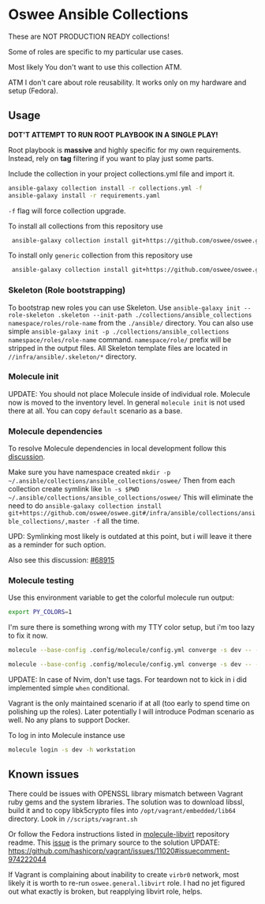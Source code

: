 # Oswee Ansible Collections

These are NOT PRODUCTION READY collections!

Some of roles are specific to my particular use cases.

Most likely You don't want to use this collection ATM.

ATM I don't care about role reusability. It works only on my hardware and setup (Fedora).

## Usage

**DOT'T ATTEMPT TO RUN **ROOT** PLAYBOOK IN A SINGLE PLAY!**

Root playbook is **massive** and highly specific for my own requirements.
Instead, rely on **tag** filtering if you want to play just some parts.

Include the collection in your project collections.yml file and import it.

```bash
ansible-galaxy collection install -r collections.yml -f
ansible-galaxy install -r requirements.yaml
```

`-f` flag will force collection upgrade.

To install all collections from this repository use

```bash
 ansible-galaxy collection install git+https://github.com/oswee/oswee.git#/infra/ansible/collections/ansible_collections/oswee,master
```

To install only `generic` collection from this repository use

```bash
 ansible-galaxy collection install git+https://github.com/oswee/oswee.git#/infra/ansible/collections/ansible_collections/oswee/generic/,master
```

### Skeleton (Role bootstrapping)

To bootstrap new roles you can use Skeleton.
Use `ansible-galaxy init --role-skeleton .skeleton --init-path ./collections/ansible_collections namespace/roles/role-name` from the `./ansible/` directory.
You can also use simple `ansible-galaxy init -p ./collections/ansible_collections namespace/roles/role-name` command.
`namespace/role/` prefix will be stripped in the output files.
All Skeleton template files are located in `//infra/ansible/.skeleton/*` directory.

### Molecule init

UPDATE: You should not place Molecule inside of individual role. Molecule now is moved to the inventory level.
In general `molecule init` is not used there at all. You can copy `default` scenario as a base.

### Molecule dependencies

To resolve Molecule dependencies in local development follow this [discussion](https://github.com/oswee/ansible/discussions/73).

Make sure you have namespace created `mkdir -p ~/.ansible/collections/ansible_collections/oswee/`
Then from each collection create symlink like `ln -s $PWD ~/.ansible/collections/ansible_collections/oswee/`
This will eliminate the need to do `ansible-galaxy collection install git+https://github.com/oswee/oswee.git#/infra/ansible/collections/ansible_collections/,master -f`
all the time.

UPD: Symlinking most likely is outdated at this point, but i will leave it there as a reminder for such option.

Also see this discussion: [#68915](https://github.com/ansible/ansible/issues/68915)

### Molecule testing

Use this environment variable to get the colorful molecule run output:

```bash
export PY_COLORS=1
```

I'm sure there is something wrong with my TTY color setup, but i'm too lazy to fix it now.

```bash
molecule --base-config .config/molecule/config.yml converge -s dev -- --limit bastion --tags envoy
```

```bash
molecule --base-config .config/molecule/config.yml converge -s dev -- --limit workstations --tags nvim.modules.lsp
```

UPDATE: In case of Nvim, don't use tags. For teardown not to kick in i did implemented simple `when` conditional.

Vagrant is the only maintained scenario if at all (too early to spend time on polishing up the roles).
Later potentially I will introduce Podman scenario as well.
No any plans to support Docker.

To log in into Molecule instance use

```bash
molecule login -s dev -h workstation
```

## Known issues

There could be issues with OPENSSL library mismatch between Vagrant ruby gems and the
system libraries. The solution was to download libssl, build it and to copy libk5crypto files into
`/opt/vagrant/embedded/lib64` directory. Look in `//scripts/vagrant.sh`

Or follow the Fedora instructions listed in [molecule-libvirt](https://github.com/ansible-community/molecule-libvirt) repository readme.
This [issue](https://github.com/hashicorp/vagrant/issues/11020) is the primary source to the solution
UPDATE: https://github.com/hashicorp/vagrant/issues/11020#issuecomment-974222044

If Vagrant is complaining about inability to create `virbr0` network, most likely it is worth to re-run
`oswee.general.libvirt` role.
I had no jet figured out what exactly is broken, but reapplying libvirt role, helps.